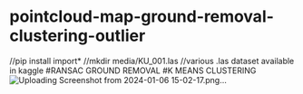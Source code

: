 # pointcloud-map-ground-removal-clustering-outlier
//pip install import*
//mkdir media/KU_001.las
//various .las dataset available in kaggle
#RANSAC GROUND REMOVAL
#K MEANS CLUSTERING
![Uploading Screenshot from 2024-01-06 15-02-17.png…]()
